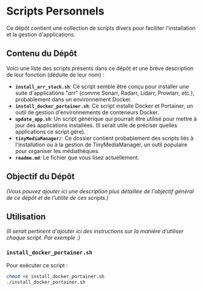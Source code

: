 # Scripts Personnels

Ce dépôt contient une collection de scripts divers pour faciliter l'installation et la gestion d'applications.

## Contenu du Dépôt

Voici une liste des scripts présents dans ce dépôt et une brève description de leur fonction (déduite de leur nom) :

* **`install_arr_stack.sh`**: Ce script semble être conçu pour installer une suite d'applications "*arr*" (comme Sonarr, Radarr, Lidarr, Prowlarr, etc.), probablement dans un environnement Docker.
* **`install_docker_portainer.sh`**: Ce script installe Docker et Portainer, un outil de gestion d'environnements de conteneurs Docker.
* **`update_app.sh`**: Un script générique qui pourrait être utilisé pour mettre à jour des applications installées. (Il serait utile de préciser quelles applications ce script gère).
* **`tinyMediaManager/`**: Ce dossier contient probablement des scripts liés à l'installation ou à la gestion de TinyMediaManager, un outil populaire pour organiser les médiathèques.
* **`readme.md`**: Le fichier que vous lisez actuellement.

## Objectif du Dépôt

*(Vous pouvez ajouter ici une description plus détaillée de l'objectif général de ce dépôt et de l'utilité de ces scripts.)*

## Utilisation

*(Il serait pertinent d'ajouter ici des instructions sur la manière d'utiliser chaque script. Par exemple :)*

### `install_docker_portainer.sh`

Pour exécuter ce script :

```bash
chmod +x install_docker_portainer.sh
./install_docker_portainer.sh